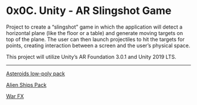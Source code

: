 # 0x0C. Unity - AR Slingshot Game
Project to create a “slingshot” game in which the application will detect a horizontal plane (like the floor or a table) and generate moving targets on top of the plane. The user can then launch projectiles to hit the targets for points, creating interaction between a screen and the user’s physical space.

This project will utilize Unity’s AR Foundation 3.0.1 and Unity 2019 LTS.

---

[Asteroids low-poly pack](https://assetstore.unity.com/packages/3d/environments/sci-fi/asteroids-low-poly-pack-142164)

[Alien Ships Pack](https://assetstore.unity.com/packages/3d/vehicles/space/alien-ships-pack-131137)

[War FX](https://assetstore.unity.com/packages/vfx/particles/war-fx-5669)
